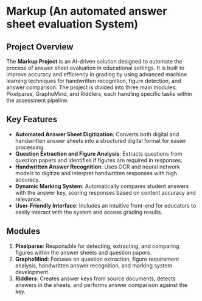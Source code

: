 # Markup (An automated answer sheet evaluation System)

## Project Overview
The **Markup Project** is an AI-driven solution designed to automate the process of answer sheet evaluation in educational settings. It is built to improve accuracy and efficiency in grading by using advanced machine learning techniques for handwritten recognition, figure detection, and answer comparison. The project is divided into three main modules: Pixelparse, GraphoMind, and Riddlers, each handling specific tasks within the assessment pipeline.

## Key Features
- **Automated Answer Sheet Digitization**: Converts both digital and handwritten answer sheets into a structured digital format for easier processing.
- **Question Extraction and Figure Analysis**: Extracts questions from question papers and identifies if figures are required in responses.
- **Handwritten Answer Recognition**: Uses OCR and neural network models to digitize and interpret handwritten responses with high accuracy.
- **Dynamic Marking System**: Automatically compares student answers with the answer key, scoring responses based on content accuracy and relevance.
- **User-Friendly Interface**: Includes an intuitive front-end for educators to easily interact with the system and access grading results.

## Modules
1. **Pixelparse**: Responsible for detecting, extracting, and comparing figures within the answer sheets and question papers.
2. **GraphoMind**: Focuses on question extraction, figure requirement analysis, handwritten answer recognition, and marking system development.
3. **Riddlers**: Creates answer keys from source documents, detects answers in the sheets, and performs answer comparison against the key.

